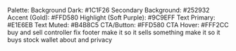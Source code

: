 Palette:
Background Dark: #1C1F26 Secondary Background: #252932 Accent (Gold): #FFD580 Highlight (Soft Purple): #9C9EFF Text Primary: #E1E6EB Text Muted: #B4B8C5 CTA/Button: #FFD580 CTA Hover: #FFF2CC
buy and sell controller
fix footer
make it so it sells something
make it so it buys
stock wallet
about and privacy
